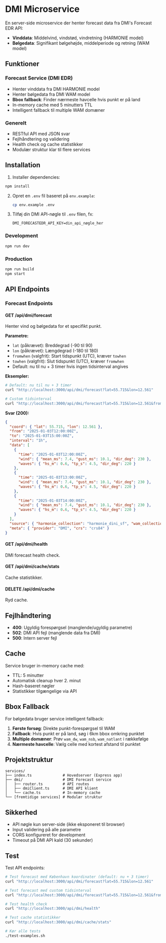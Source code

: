 # DMI Microservice

En server-side microservice der henter forecast data fra DMI's Forecast EDR API:
- **Vinddata**: Middelvind, vindstød, vindretning (HARMONIE model)
- **Bølgedata**: Signifikant bølgehøjde, middelperiode og retning (WAM model)

## Funktioner

### Forecast Service (DMI EDR)
- Henter vinddata fra DMI HARMONIE model
- Henter bølgedata fra DMI WAM model  
- **Bbox fallback**: Finder nærmeste havcelle hvis punkt er på land
- In-memory cache med 5 minutters TTL
- Intelligent fallback til multiple WAM domæner

### Generelt
- RESTful API med JSON svar
- Fejlhåndtering og validering
- Health check og cache statistikker
- Modulær struktur klar til flere services

## Installation

1. Installer dependencies:
```bash
npm install
```
2. Opret en `.env` fil baseret på `env.example`:
   ```bash
   cp env.example .env
   ```
3. Tilføj din DMI API-nøgle til `.env` filen, fx:
   ```
   DMI_FORECASTEDR_API_KEY=din_api_nøgle_her
   ```
### Development
```bash
npm run dev
```

### Production
```bash
npm run build
npm start
```

## API Endpoints

### Forecast Endpoints

#### GET /api/dmi/forecast
Henter vind og bølgedata for et specifikt punkt.

**Parametre:**
- `lat` (påkrævet): Breddegrad (-90 til 90)
- `lon` (påkrævet): Længdegrad (-180 til 180)
- `fromwhen` (valgfrit): Start tidspunkt (UTC), kræver `towhen`
- `towhen` (valgfrit): Slut tidspunkt (UTC), kræver `fromwhen`
- Default: nu til nu + 3 timer hvis ingen tidsinterval angives

**Eksempler:**
```bash
# Default: nu til nu + 3 timer
curl "http://localhost:3000/api/dmi/forecast?lat=55.715&lon=12.561"

# Custom tidsinterval
curl "http://localhost:3000/api/dmi/forecast?lat=55.715&lon=12.561&fromwhen=2025-01-03T12:00:00Z&towhen=2025-01-04T12:00:00Z"
```

**Svar (200):**
```json
{
  "coord": { "lat": 55.715, "lon": 12.561 },
  "from": "2025-01-03T12:00:00Z",
  "to": "2025-01-03T15:00:00Z",
  "interval": "1h",
  "data": [
    {
      "time": "2025-01-03T12:00:00Z",
      "wind": { "mean_ms": 7.4, "gust_ms": 10.1, "dir_deg": 230 },
      "waves": { "hs_m": 0.6, "tp_s": 4.5, "dir_deg": 220 }
    },
    {
      "time": "2025-01-03T13:00:00Z",
      "wind": { "mean_ms": 7.4, "gust_ms": 10.1, "dir_deg": 230 },
      "waves": { "hs_m": 0.6, "tp_s": 4.5, "dir_deg": 220 }
    },
    {
      "time": "2025-01-03T14:00:00Z",
      "wind": { "mean_ms": 7.4, "gust_ms": 10.1, "dir_deg": 230 },
      "waves": { "hs_m": 0.6, "tp_s": 4.5, "dir_deg": 220 }
    }
  ],
  "source": { "harmonie_collection": "harmonie_dini_sf", "wam_collection": "wam_dw" },
  "meta": { "provider": "DMI", "crs": "crs84" }
}
```

#### GET /api/dmi/health
DMI forecast health check.

#### GET /api/dmi/cache/stats
Cache statistikker.

#### DELETE /api/dmi/cache
Ryd cache.

## Fejlhåndtering

- **400**: Ugyldig forespørgsel (manglende/ugyldig parametre)
- **502**: DMI API fejl (manglende data fra DMI)
- **500**: Intern server fejl

## Cache

Service bruger in-memory cache med:
- TTL: 5 minutter
- Automatisk cleanup hver 2. minut
- Hash-baseret nøgler
- Statistikker tilgængelige via API

## Bbox Fallback

For bølgedata bruger service intelligent fallback:
1. **Første forsøg**: Direkte punkt-forespørgsel til WAM
2. **Fallback**: Hvis punkt er på land, søg i 6km bbox omkring punktet
3. **Multiple domæner**: Prøv `wam_dw`, `wam_nsb`, `wam_natlant` i rækkefølge
4. **Nærmeste havcelle**: Vælg celle med kortest afstand til punktet

## Projektstruktur

```
services/
├── index.ts              # Hovedserver (Express app)
├── dmi/                  # DMI Forecast service
│   ├── router.ts         # API routes
│   ├── dmiClient.ts      # DMI API klient
│   └── cache.ts          # In-memory cache
└── [fremtidige services] # Modulær struktur
```

## Sikkerhed

- API nøgle kun server-side (ikke eksponeret til browser)
- Input validering på alle parametre
- CORS konfigureret for development
- Timeout på DMI API kald (30 sekunder)

## Test

Test API endpoints:
```bash
# Test forecast med København koordinater (default: nu + 3 timer)
curl "http://localhost:3000/api/dmi/forecast?lat=55.715&lon=12.561"

# Test forecast med custom tidsinterval
curl "http://localhost:3000/api/dmi/forecast?lat=55.715&lon=12.561&fromwhen=2025-01-03T12:00:00Z&towhen=2025-01-04T12:00:00Z"

# Test health check
curl "http://localhost:3000/api/dmi/health"

# Test cache statistikker
curl "http://localhost:3000/api/dmi/cache/stats"

# Kør alle tests
./test-examples.sh
```
